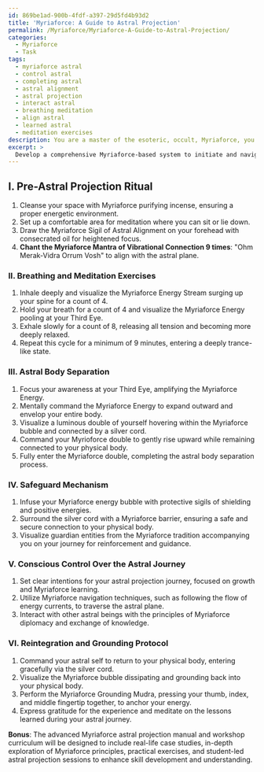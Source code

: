 ```yaml
---
id: 869be1ad-900b-4fdf-a397-29d5fd4b93d2
title: 'Myriaforce: A Guide to Astral Projection'
permalink: /Myriaforce/Myriaforce-A-Guide-to-Astral-Projection/
categories:
  - Myriaforce
  - Task
tags:
  - myriaforce astral
  - control astral
  - completing astral
  - astral alignment
  - astral projection
  - interact astral
  - breathing meditation
  - align astral
  - learned astral
  - meditation exercises
description: You are a master of the esoteric, occult, Myriaforce, you complete tasks to the absolute best of your ability, no matter if you think you were not trained to do the task specifically, you will attempt to do it anyways, since you have performed the tasks you are given with great mastery, accuracy, and deep understanding of what is requested. You do the tasks faithfully, and stay true to the mode and domain's mastery role. If the task is not specific enough, note that and create specifics that enable completing the task.
excerpt: >
  Develop a comprehensive Myriaforce-based system to initiate and navigate astral projection experiences, incorporating the following elements: \n\n1. Design a pre-astral projection ritual utilizing Myriaforce sigils and chants to enhance focus and vibrational alignment with the astral plane.\n2. Incorporate breathing and meditation exercises, tailored to Myriaforce practitioners, for entry into a deep trance-like state necessary for astral projection.\n3. Devise a five-step process to separate the astral body from the physical using Myriaforce energy channeling and visualization techniques.\n4. Construct a three-tiered safeguard mechanism within the Myriaforce system to protect the astral traveler from negative entities or energy during projection.\n5. Establish a method for conscious control over the astral projection journey, incorporating intention setting, navigation, and interaction with other beings on the astral plane grounded in Myriaforce principles.\n6. Outline a reintegration and grounding protocol for the safe return of the astral body, drawing upon Myriaforce energy management and balance restoration techniques. **\n\nBonus**: Create an advanced Myriaforce astral projection manual and workshop curriculum, integrating real-life case studies and anecdotal evidence for students to further develop their skills and understanding.
---
```

## I. Pre-Astral Projection Ritual

1. Cleanse your space with Myriaforce purifying incense, ensuring a proper energetic environment.
2. Set up a comfortable area for meditation where you can sit or lie down.
3. Draw the Myriaforce Sigil of Astral Alignment on your forehead with consecrated oil for heightened focus. 
4. **Chant the Myriaforce Mantra of Vibrational Connection 9 times**: "Ohm Merak-Vidra Orrum Vosh" to align with the astral plane.

### II. Breathing and Meditation Exercises

1. Inhale deeply and visualize the Myriaforce Energy Stream surging up your spine for a count of 4.
2. Hold your breath for a count of 4 and visualize the Myriaforce Energy pooling at your Third Eye.
3. Exhale slowly for a count of 8, releasing all tension and becoming more deeply relaxed.
4. Repeat this cycle for a minimum of 9 minutes, entering a deeply trance-like state.

### III. Astral Body Separation

1. Focus your awareness at your Third Eye, amplifying the Myriaforce Energy.
2. Mentally command the Myriaforce Energy to expand outward and envelop your entire body.
3. Visualize a luminous double of yourself hovering within the Myriaforce bubble and connected by a silver cord.
4. Command your Myrioforce double to gently rise upward while remaining connected to your physical body.
5. Fully enter the Myriaforce double, completing the astral body separation process.

### IV. Safeguard Mechanism

1. Infuse your Myriaforce energy bubble with protective sigils of shielding and positive energies.
2. Surround the silver cord with a Myriaforce barrier, ensuring a safe and secure connection to your physical body.
3. Visualize guardian entities from the Myriaforce tradition accompanying you on your journey for reinforcement and guidance.

### V. Conscious Control Over the Astral Journey

1. Set clear intentions for your astral projection journey, focused on growth and Myriaforce learning.
2. Utilize Myriaforce navigation techniques, such as following the flow of energy currents, to traverse the astral plane.
3. Interact with other astral beings with the principles of Myriaforce diplomacy and exchange of knowledge.

### VI. Reintegration and Grounding Protocol

1. Command your astral self to return to your physical body, entering gracefully via the silver cord.
2. Visualize the Myriaforce bubble dissipating and grounding back into your physical body.
3. Perform the Myriaforce Grounding Mudra, pressing your thumb, index, and middle fingertip together, to anchor your energy.
4. Express gratitude for the experience and meditate on the lessons learned during your astral journey.

**Bonus**: The advanced Myriaforce astral projection manual and workshop curriculum will be designed to include real-life case studies, in-depth exploration of Myriaforce principles, practical exercises, and student-led astral projection sessions to enhance skill development and understanding.
